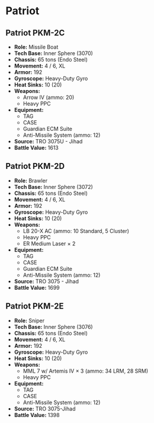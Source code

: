 # Patriot
## Patriot PKM-2C
- **Role:** Missile Boat
- **Tech Base:** Inner Sphere (3070)
- **Chassis:** 65 tons (Endo Steel)
- **Movement:** 4 / 6, XL
- **Armor:** 192
- **Gyroscope:** Heavy-Duty Gyro
- **Heat Sinks:** 10 (20)
- **Weapons:**
  - Arrow IV (ammo: 20)
  - Heavy PPC
- **Equipment:**
  - TAG
  - CASE
  - Guardian ECM Suite
  - Anti-Missile System (ammo: 12)
- **Source:** TRO 3075U - Jihad
- **Battle Value:** 1613

## Patriot PKM-2D
- **Role:** Brawler
- **Tech Base:** Inner Sphere (3072)
- **Chassis:** 65 tons (Endo Steel)
- **Movement:** 4 / 6, XL
- **Armor:** 192
- **Gyroscope:** Heavy-Duty Gyro
- **Heat Sinks:** 10 (20)
- **Weapons:**
  - LB 20-X AC (ammo: 10 Standard, 5 Cluster)
  - Heavy PPC
  - ER Medium Laser × 2
- **Equipment:**
  - TAG
  - CASE
  - Guardian ECM Suite
  - Anti-Missile System (ammo: 12)
- **Source:** TRO 3075 - Jihad
- **Battle Value:** 1699

## Patriot PKM-2E
- **Role:** Sniper
- **Tech Base:** Inner Sphere (3076)
- **Chassis:** 65 tons (Endo Steel)
- **Movement:** 4 / 6, XL
- **Armor:** 192
- **Gyroscope:** Heavy-Duty Gyro
- **Heat Sinks:** 10 (20)
- **Weapons:**
  - MML 7 w/ Artemis IV × 3 (ammo: 34 LRM, 28 SRM)
  - Heavy PPC
- **Equipment:**
  - TAG
  - CASE
  - Anti-Missile System (ammo: 12)
- **Source:** TRO 3075-Jihad
- **Battle Value:** 1398


